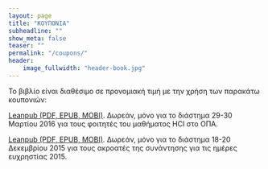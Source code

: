 ```yaml
---
layout: page
title: "ΚΟΥΠΟΝΙΑ"
subheadline: ""
show_meta: false
teaser: ""
permalink: "/coupons/"
header:
    image_fullwidth: "header-book.jpg"
---
```


Το βιβλίο είναι διαθέσιμο σε προνομιακή τιμή με την χρήση των παρακάτω κουπονιών:

[Leanpub (PDF, EPUB, MOBI)](https://leanpub.com/pibook/c/dmst16). Δωρεάν, μόνο για το διάστημα 29-30 Μαρτίου 2016 για τους φοιτητές του μαθήματος HCI στο ΟΠΑ.

[Leanpub (PDF, EPUB, MOBI)](https://leanpub.com/pibook/c/greekchi15). Δωρεάν, μόνο για το διάστημα 18-20 Δεκεμβρίου 2015 για τους ακροατές της συνάντησης για τις ημέρες ευχρηστίας 2015.
